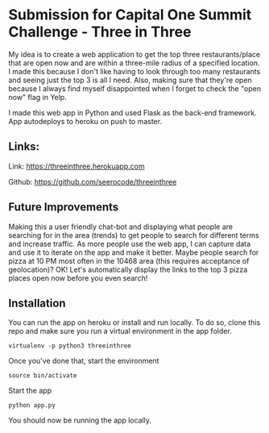 # Submission for Capital One Summit Challenge - Three in Three

My idea is to create a web application to get the top three restaurants/place that are open now and are within a three-mile radius of a specified location. I made this because I don't like having to look through too many restaurants and seeing just the top 3 is all I need. Also, making sure that they're open because I always find myself disappointed when I forget to check the "open now" flag in Yelp. 

I made this web app in Python and used Flask as the back-end framework. App autodeploys to heroku on push to master.

## Links:
Link: https://threeinthree.herokuapp.com

Github: https://github.com/seerocode/threeinthree

## Future Improvements
Making this a user friendly chat-bot and displaying what people are searching for in the area (trends) to get people to search for different terms and increase traffic. As more people use the web app, I can capture data and use it to iterate on the app and make it better. Maybe people search for pizza at 10 PM most often in the 10468 area (this requires acceptance of geolocation)? OK! Let's automatically display the links to the top 3 pizza places open now before you even search! 

## Installation
You can run the app on heroku or install and run locally. To do so, clone this repo and make sure you run a virtual environment in the app folder.

```virtualenv -p python3 threeinthree```

Once you've done that, start the environment

```source bin/activate```

Start the app

```python app.py```

You should now be running the app locally.


